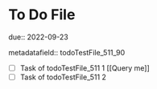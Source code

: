 # To Do File

due:: 2022-09-23

metadatafield:: todoTestFile_511\_90

- [ ] Task of todoTestFile_511 1 [[Query me]]
- [ ] Task of todoTestFile_511 2
